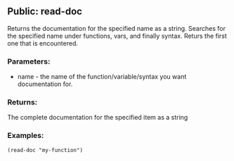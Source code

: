 ## Public: read-doc
Returns the documentation for the specified name as a string.
Searches for the specified name under functions, vars, and finally
syntax. Returs the first one that is encountered.

### Parameters:
* name - the name of the function/variable/syntax you want
  documentation for.

### Returns:
The complete documentation for the specified item as a string

### Examples:
`(read-doc "my-function")`

